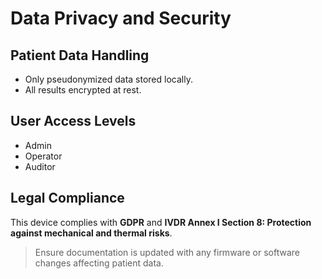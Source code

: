 # Data Privacy and Security

## Patient Data Handling
- Only pseudonymized data stored locally.
- All results encrypted at rest.

## User Access Levels
- Admin
- Operator
- Auditor

## Legal Compliance
This device complies with **GDPR** and **IVDR Annex I Section 8: Protection against mechanical and thermal risks**.

> Ensure documentation is updated with any firmware or software changes affecting patient data.
